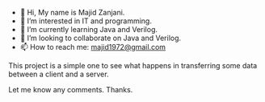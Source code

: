 - 👋 Hi, My name is Majid Zanjani.
- 👀 I’m interested in IT and programming.
- 🌱 I’m currently learning Java and Verilog.
- 💞️ I’m looking to collaborate on Java and Verilog.
- 📫 How to reach me: majid1972@gmail.com

This project is a simple one to see what happens in transferring some data between a client and a server.

Let me know any comments. Thanks.
